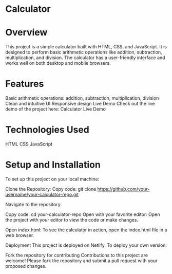 # Calculator

# Overview
This project is a simple calculator built with HTML, CSS, and JavaScript. It is designed to perform basic arithmetic operations like addition, subtraction, multiplication, and division. The calculator has a user-friendly interface and works well on both desktop and mobile browsers.

# Features
Basic arithmetic operations: addition, subtraction, multiplication, division
Clean and intuitive UI
Responsive design
Live Demo
Check out the live demo of the project here: Calculator Live Demo

# Technologies Used
HTML
CSS
JavaScript

# Setup and Installation
To set up this project on your local machine:

Clone the Repository:
Copy code: git clone https://github.com/your-username/your-calculator-repo.git

Navigate to the repository:

Copy code: cd your-calculator-repo
Open with your favorite editor: Open the project with your editor to view the code or make changes.

Open index.html: To see the calculator in action, open the index.html file in a web browser.

Deployment
This project is deployed on Netlify. To deploy your own version:

Fork the repository for contributing
Contributions to this project are welcome! Please fork the repository and submit a pull request with your proposed changes.
